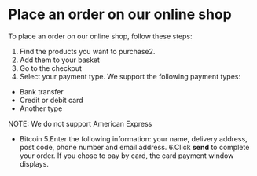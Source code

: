 # Place an order on our online shop

To place an order on our online shop, follow these steps:

1. Find the products you want to purchase2. 
3. Add them to your basket
4. Go to the checkout
5. Select your payment type. We support the following payment types:
- Bank transfer
- Credit or debit card
- Another type

NOTE: We do not support American Express
- Bitcoin
5.Enter the following information: your name, delivery address, post code, phone number and email address.
6.Click **send** to complete your order. If you chose to pay by card, the card payment window displays.
